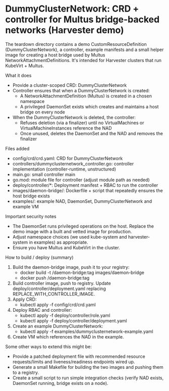 # DummyClusterNetwork: CRD + controller for Multus bridge-backed networks (Harvester demo)

The teardown directory contains a demo CustomResourceDefinition (DummyClusterNetwork), a controller, example manifests and a small helper image for creating a host bridge used by Multus NetworkAttachmentDefinitions. It's intended for Harvester clusters that run KubeVirt + Multus.

What it does
- Provide a cluster-scoped CRD: DummyClusterNetwork
- Controller ensures that when a DummyClusterNetwork is created:
  - A NetworkAttachmentDefinition (Multus) is created in a chosen namespace
  - A privileged DaemonSet exists which creates and maintains a host bridge on every node
- When the DummyClusterNetwork is deleted, the controller:
  - Refuses deletion (via a finalizer) until no VirtualMachines or VirtualMachineInstances reference the NAD
  - Once unused, deletes the DaemonSet and the NAD and removes the finalizer

Files added
- config/crd/crd.yaml: CRD for DummyClusterNetwork
- controllers/dummyclusternetwork_controller.go: controller implementation (controller-runtime, unstructured)
- main.go: small controller main
- go.mod: module file for controller (adjust module path as needed)
- deploy/controller/*: Deployment manifest + RBAC to run the controller
- images/daemon-bridge/: Dockerfile + script that repeatedly ensures the host bridge exists
- examples/: example NAD, DaemonSet, DummyClusterNetwork and example VM

Important security notes
- The DaemonSet runs privileged operations on the host. Replace the demo image with a built and vetted image for production.
- Adjust namespace choices (we used kube-system and harvester-system in examples) as appropriate.
- Ensure you have Multus and KubeVirt in the cluster.

How to build / deploy (summary)
1. Build the daemon-bridge image, push it to your registry:
   - docker build -t <registry>/daemon-bridge:tag images/daemon-bridge
   - docker push <registry>/daemon-bridge:tag
2. Build controller image, push to registry. Update deploy/controller/deployment.yaml replacing REPLACE_WITH_CONTROLLER_IMAGE.
3. Apply CRD:
   - kubectl apply -f config/crd/crd.yaml
4. Deploy RBAC and controller:
   - kubectl apply -f deploy/controller/role.yaml
   - kubectl apply -f deploy/controller/deployment.yaml
5. Create an example DummyClusterNetwork:
   - kubectl apply -f examples/dummyclusternetwork-example.yaml
6. Create VM which references the NAD in the example.

Some other ways to extend this might be:
- Provide a patched deployment file with recommended resource requests/limits and liveness/readiness endpoints wired up.
- Generate a small Makefile for building the two images and pushing them to a registry.
- Create a small script to run simple integration checks (verify NAD exists, DaemonSet running, bridge exists on a node).
